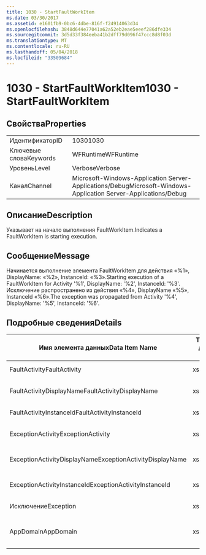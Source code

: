```yaml
---
title: 1030 - StartFaultWorkItem
ms.date: 03/30/2017
ms.assetid: e1601fb9-0bc6-4dbe-816f-f24914063d34
ms.openlocfilehash: 3848d644e77041a62a52eb2eae5eeef286dfe334
ms.sourcegitcommit: 3d5d33f384eeba41b2dff79d096f47ccc8d8f03d
ms.translationtype: MT
ms.contentlocale: ru-RU
ms.lasthandoff: 05/04/2018
ms.locfileid: "33509684"
---
```

# <a name="1030---startfaultworkitem"></a><span data-ttu-id="ab1b9-102">1030 - StartFaultWorkItem</span><span class="sxs-lookup"><span data-stu-id="ab1b9-102">1030 - StartFaultWorkItem</span></span>
## <a name="properties"></a><span data-ttu-id="ab1b9-103">Свойства</span><span class="sxs-lookup"><span data-stu-id="ab1b9-103">Properties</span></span>  
  
|||  
|-|-|  
|<span data-ttu-id="ab1b9-104">Идентификатор</span><span class="sxs-lookup"><span data-stu-id="ab1b9-104">ID</span></span>|<span data-ttu-id="ab1b9-105">1030</span><span class="sxs-lookup"><span data-stu-id="ab1b9-105">1030</span></span>|  
|<span data-ttu-id="ab1b9-106">Ключевые слова</span><span class="sxs-lookup"><span data-stu-id="ab1b9-106">Keywords</span></span>|<span data-ttu-id="ab1b9-107">WFRuntime</span><span class="sxs-lookup"><span data-stu-id="ab1b9-107">WFRuntime</span></span>|  
|<span data-ttu-id="ab1b9-108">Уровень</span><span class="sxs-lookup"><span data-stu-id="ab1b9-108">Level</span></span>|<span data-ttu-id="ab1b9-109">Verbose</span><span class="sxs-lookup"><span data-stu-id="ab1b9-109">Verbose</span></span>|  
|<span data-ttu-id="ab1b9-110">Канал</span><span class="sxs-lookup"><span data-stu-id="ab1b9-110">Channel</span></span>|<span data-ttu-id="ab1b9-111">Microsoft-Windows-Application Server-Applications/Debug</span><span class="sxs-lookup"><span data-stu-id="ab1b9-111">Microsoft-Windows-Application Server-Applications/Debug</span></span>|  
  
## <a name="description"></a><span data-ttu-id="ab1b9-112">Описание</span><span class="sxs-lookup"><span data-stu-id="ab1b9-112">Description</span></span>  
 <span data-ttu-id="ab1b9-113">Указывает на начало выполнения FaultWorkItem.</span><span class="sxs-lookup"><span data-stu-id="ab1b9-113">Indicates a FaultWorkItem is starting execution.</span></span>  
  
## <a name="message"></a><span data-ttu-id="ab1b9-114">Сообщение</span><span class="sxs-lookup"><span data-stu-id="ab1b9-114">Message</span></span>  
 <span data-ttu-id="ab1b9-115">Начинается выполнение элемента FaultWorkItem для действия «%1», DisplayName: «%2», InstanceId: «%3».</span><span class="sxs-lookup"><span data-stu-id="ab1b9-115">Starting execution of a FaultWorkItem for Activity '%1', DisplayName: '%2', InstanceId: '%3'.</span></span>  <span data-ttu-id="ab1b9-116">Исключение распространено из действия «%4», DisplayName «%5», InstanceId «%6».</span><span class="sxs-lookup"><span data-stu-id="ab1b9-116">The exception was propagated from Activity '%4', DisplayName: '%5', InstanceId: '%6'.</span></span>  
  
## <a name="details"></a><span data-ttu-id="ab1b9-117">Подробные сведения</span><span class="sxs-lookup"><span data-stu-id="ab1b9-117">Details</span></span>  
  
|<span data-ttu-id="ab1b9-118">Имя элемента данных</span><span class="sxs-lookup"><span data-stu-id="ab1b9-118">Data Item Name</span></span>|<span data-ttu-id="ab1b9-119">Тип элемента данных</span><span class="sxs-lookup"><span data-stu-id="ab1b9-119">Data Item Type</span></span>|<span data-ttu-id="ab1b9-120">Описание</span><span class="sxs-lookup"><span data-stu-id="ab1b9-120">Description</span></span>|  
|--------------------|--------------------|-----------------|  
|<span data-ttu-id="ab1b9-121">FaultActivity</span><span class="sxs-lookup"><span data-stu-id="ab1b9-121">FaultActivity</span></span>|<span data-ttu-id="ab1b9-122">xs:string</span><span class="sxs-lookup"><span data-stu-id="ab1b9-122">xs:string</span></span>|<span data-ttu-id="ab1b9-123">Имя типа действия с ошибкой.</span><span class="sxs-lookup"><span data-stu-id="ab1b9-123">The type name of the fault activity.</span></span>|  
|<span data-ttu-id="ab1b9-124">FaultActivityDisplayName</span><span class="sxs-lookup"><span data-stu-id="ab1b9-124">FaultActivityDisplayName</span></span>|<span data-ttu-id="ab1b9-125">xs:string</span><span class="sxs-lookup"><span data-stu-id="ab1b9-125">xs:string</span></span>|<span data-ttu-id="ab1b9-126">Отображаемое имя действия с ошибкой.</span><span class="sxs-lookup"><span data-stu-id="ab1b9-126">The display name of the fault activity.</span></span>|  
|<span data-ttu-id="ab1b9-127">FaultActivityInstanceId</span><span class="sxs-lookup"><span data-stu-id="ab1b9-127">FaultActivityInstanceId</span></span>|<span data-ttu-id="ab1b9-128">xs:string</span><span class="sxs-lookup"><span data-stu-id="ab1b9-128">xs:string</span></span>|<span data-ttu-id="ab1b9-129">Идентификатор экземпляра действия с ошибкой.</span><span class="sxs-lookup"><span data-stu-id="ab1b9-129">The instance id of the fault activity.</span></span>|  
|<span data-ttu-id="ab1b9-130">ExceptionActivity</span><span class="sxs-lookup"><span data-stu-id="ab1b9-130">ExceptionActivity</span></span>|<span data-ttu-id="ab1b9-131">xs:string</span><span class="sxs-lookup"><span data-stu-id="ab1b9-131">xs:string</span></span>|<span data-ttu-id="ab1b9-132">Имя типа действия, вызвавшего исключение.</span><span class="sxs-lookup"><span data-stu-id="ab1b9-132">The type name of the activity that threw the exception.</span></span>|  
|<span data-ttu-id="ab1b9-133">ExceptionActivityDisplayName</span><span class="sxs-lookup"><span data-stu-id="ab1b9-133">ExceptionActivityDisplayName</span></span>|<span data-ttu-id="ab1b9-134">xs:string</span><span class="sxs-lookup"><span data-stu-id="ab1b9-134">xs:string</span></span>|<span data-ttu-id="ab1b9-135">Отображаемое имя действия, вызвавшего исключение.</span><span class="sxs-lookup"><span data-stu-id="ab1b9-135">The display name of the activity that threw the exception.</span></span>|  
|<span data-ttu-id="ab1b9-136">ExceptionActivityInstanceId</span><span class="sxs-lookup"><span data-stu-id="ab1b9-136">ExceptionActivityInstanceId</span></span>|<span data-ttu-id="ab1b9-137">xs:string</span><span class="sxs-lookup"><span data-stu-id="ab1b9-137">xs:string</span></span>|<span data-ttu-id="ab1b9-138">Идентификатор экземпляра действия, вызвавшего исключение.</span><span class="sxs-lookup"><span data-stu-id="ab1b9-138">The instance id of the activity that threw the exception.</span></span>|  
|<span data-ttu-id="ab1b9-139">Исключение</span><span class="sxs-lookup"><span data-stu-id="ab1b9-139">Exception</span></span>|<span data-ttu-id="ab1b9-140">xs:string</span><span class="sxs-lookup"><span data-stu-id="ab1b9-140">xs:string</span></span>|<span data-ttu-id="ab1b9-141">Сведения об исключении</span><span class="sxs-lookup"><span data-stu-id="ab1b9-141">The exception details for the exception</span></span>|  
|<span data-ttu-id="ab1b9-142">AppDomain</span><span class="sxs-lookup"><span data-stu-id="ab1b9-142">AppDomain</span></span>|<span data-ttu-id="ab1b9-143">xs:string</span><span class="sxs-lookup"><span data-stu-id="ab1b9-143">xs:string</span></span>|<span data-ttu-id="ab1b9-144">Строка, возвращаемая AppDomain.CurrentDomain.FriendlyName.</span><span class="sxs-lookup"><span data-stu-id="ab1b9-144">The string returned by AppDomain.CurrentDomain.FriendlyName.</span></span>|
